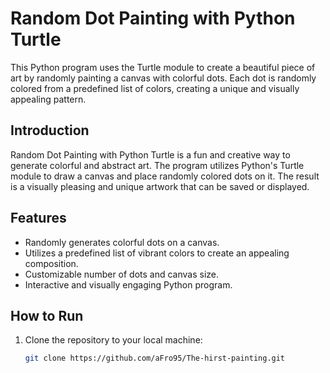 # Random Dot Painting with Python Turtle

This Python program uses the Turtle module to create a beautiful piece of art by randomly painting a canvas with colorful dots. 
Each dot is randomly colored from a predefined list of colors, creating a unique and visually appealing pattern.

## Introduction

Random Dot Painting with Python Turtle is a fun and creative way to generate colorful and abstract art. 
The program utilizes Python's Turtle module to draw a canvas and place randomly colored dots on it. 
The result is a visually pleasing and unique artwork that can be saved or displayed.

## Features

- Randomly generates colorful dots on a canvas.
- Utilizes a predefined list of vibrant colors to create an appealing composition.
- Customizable number of dots and canvas size.
- Interactive and visually engaging Python program.

## How to Run

1. Clone the repository to your local machine:

   ```sh
   git clone https://github.com/aFro95/The-hirst-painting.git
